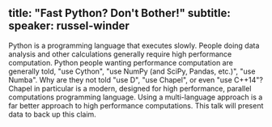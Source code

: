 title: "Fast Python? Don't Bother!"
subtitle:
speaker: russel-winder
---
Python is a programming language that executes slowly. People doing data analysis and other calculations generally require high performance computation. Python people wanting performance computation are generally told, "use Cython", "use NumPy (and SciPy, Pandas, etc.)", "use Numba". Why are they not told "use D", "use Chapel", or even "use C++14"? Chapel in particular is a modern, designed for high performance, parallel computations programming language. Using a multi-language approach is a far better approach to high performance computations. This talk will present data to back up this claim.